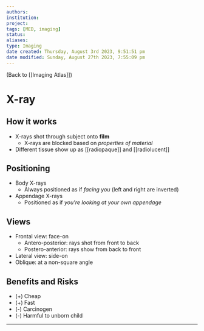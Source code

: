 ```yaml
---
authors: 
institution: 
project: 
tags: [MED, imaging]
status: 
aliases: 
type: Imaging
date created: Thursday, August 3rd 2023, 9:51:51 pm
date modified: Sunday, August 27th 2023, 7:55:09 pm
---
```


(Back to [[Imaging Atlas]])

# X-ray

## How it works
- X-rays shot through subject onto **film**
	- X-rays are blocked based on _properties of material_
- Different tissue show up as [[radiopaque]] and [[radiolucent]]

## Positioning
- Body X-rays
	- Always positioned as if _facing you_ (left and right are inverted)
- Appendage X-rays
	- Positioned as if _you're looking at your own appendage_

## Views
- Frontal view: face-on
	- Antero-posterior: rays shot from front to back
	- Postero-anterior: rays show from back to front
- Lateral view: side-on
- Oblique: at a non-square angle

## Benefits and Risks
- (+) Cheap
- (+) Fast
- (-) Carcinogen
- (-) Harmful to unborn child

---
